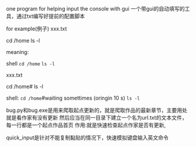 one program for helping input the console with gui
一个带gui的自动填写的工具，通过txt编写好提前的配置脚本

for example(例子)
xxx.txt

cd /home
ls -l

meaning:

shell
`cd /home`
`ls -l`


xxx.txt

cd /home#
ls -l

shell:
`cd /home`#waiting somettimes (oringin 10 s)
`ls -l`



bug.py和bug.exe是用来爬取起点更新的，就是爬取作品的最新章节，主要用处就是看作家有没有更新
然后应当在同一目录下建立一个名为url.txt的文本文件，每一行都是一个起点作品首页
作用:就是快速检查起点作家是否有更新,

quick_input是针对不能复制黏贴的情况下，快速模拟键盘输入英文命令













